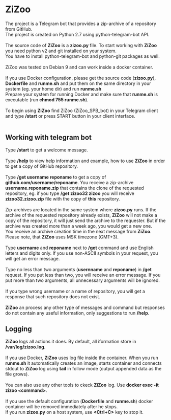 # ZiZoo

The project is a Telegram bot that provides a zip-archive of a repository from GitHub. <br>
The project is created on Python 2.7 using python-telegram-bot API.<br><br>
The source code of **ZiZoo** is a **zizoo.py** file. To start working with **ZiZoo** you need python v2 and git installed on your system.<br>
You have to install python-telegram-bot and python-git packages as well.<br>
<br>
ZiZoo was tested on Debian 9 and can work inside a docker container.<br><br>
If you use Docker configuration, please get the source code (**zizoo.py**), **Dockerfile** and **runme.sh** and put them on the same directory in your system (eg. your home dir) and run **runme.sh**<br>
Prepare your system for running Docker and make sure that **runme.sh** is executable (run **chmod 755 runme.sh**).<br><br>
To begin using **ZiZoo** find ZiZoo (ZiZoo_SPB_bot) in your Telegram client and type **/start** or press START button in your client interface.<br>
<br>
## Working with telegram bot
Type **/start**  to get a welcome message.<br><br>
Type **/help** to view help information and example, how to use **ZiZoo** in order to get a copy of GitHub repository.<br><br>
Type **/get username reponame** to get a copy of **github.com/username/reponame**. You receive a zip-archive **username.reponame.zip** that contains the clone of the requested repository, eg. if you type **/get zizoo32 zizoo** you will receive **zizoo32.zizoo.zip** file with the copy of **this** repository.<br><br>
Zip-archives are located in the same system where **zizoo.py** runs. If the archive of the requested repository already exists, **ZiZoo** will not make a copy of the repository, it will just send the archive to the requester. But if the archive was created more than a week ago, you would get a new one. <br>
You receive an archive creation time in the next message from **ZiZoo**. Please note, that **ZiZoo** uses MSK timezone (GMT+3).<br><br>
Type **username** and **reponame** next to **/get** command and use English letters and digits only. If you use non-ASCII symbols in your request, you will get an error message.<br><br>
Type no less than two arguments (**usernname** and **reponame**) in **/get** request. If you put less than two, you will receive an error message. If you put more than two arguments, all unnecessary arguments will be ignored.<br><br>
If you type wrong username or a name of repository, you will get a response that such repository does not exist.<br><br>
**ZiZoo** an process any other type of messages and command but responses do not contain any useful information, only suggestions to run **/help**.<br>
## Logging
**ZiZoo** logs all actions it does. By default, all iformation store in **/var/log/zizoo.log**.<br><br>
If you use Docker, **ZiZoo** uses log file inside the container. When you run **runme.sh** it automatically creates an image, starts container and connects stdout to **ZiZoo** log using **tail** in follow mode (output appended data as the file grows).<br><br>
You can also use any other tools to ckeck **ZiZoo** log. Use **docker exec -it zizoo \<command>**.<br><br>
If you use the default configuration (**Dockerfile** and **runme.sh**) docker container will be removed immediately after he stops.<br>
If you run **zizoo.py** on a host system, use **\<Ctrl+C>** key to stop it.



